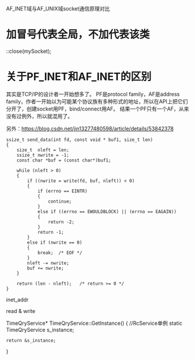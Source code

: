 AF_INET域与AF_UNIX域socket通信原理对比


# 加冒号代表全局，不加代表该类
::close(mySocket);


# 关于PF_INET和AF_INET的区别
其实是TCP/IP的设计者一开始想多了。
PF是protocol family，AF是address family，作者一开始以为可能某个协议族有多种形式的地址，所以在API上把它们分开了，创建socket用PF，bind/connect用AF。
结果一个PF只有一个AF，从来没有过例外，所以就混用了。

另外：https://blog.csdn.net/jin13277480598/article/details/53842378



```
ssize_t send_data(int fd, const void * buf1, size_t len)
{
	size_t 	nleft = len;
    ssize_t nwrite = -1;
    const char *buf = (const char*)buf1;
    
    while (nleft > 0)
    {
        if ((nwrite = write(fd, buf, nleft)) < 0)
        {
            if (errno == EINTR)
            {
                continue;
            }
			else if ((errno == EWOULDBLOCK) || (errno == EAGAIN))
			{
				return -2;
			}
            return -1;
        }
		else if (nwrite == 0)
		{
			break;	/* EOF */
		}
        nleft -= nwrite;
		buf += nwrite;
    }

	return (len - nleft);	/* return >= 0 */
}
```
inet_addr

read & write







TimeQryService* TimeQryService::GetInstance()
{
    //RcService单例
    static TimeQryService s_instance;
    
    return &s_instance;
}
